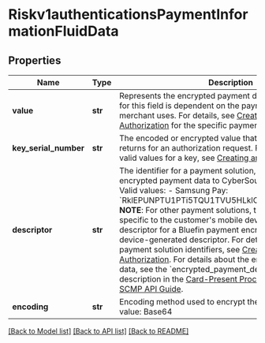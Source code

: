 # Riskv1authenticationsPaymentInformationFluidData

## Properties
Name | Type | Description | Notes
------------ | ------------- | ------------- | -------------
**value** | **str** | Represents the encrypted payment data BLOB. The entry for this field is dependent on the payment solution a merchant uses.  For details, see [Creating an Online Authorization](https://developer.cybersource.com/api/developer-guides/dita-payments/CreatingOnlineAuth.html) for the specific payment- solution entry.  | 
**key_serial_number** | **str** | The encoded or encrypted value that a payment solution returns for an authorization request. For details about the valid values for a key, see [Creating an Online Authorization](https://developer.cybersource.com/api/developer-guides/dita-payments/CreatingOnlineAuth.html)  | [optional] 
**descriptor** | **str** | The identifier for a payment solution, which is sending the encrypted payment data to CyberSource for decryption. Valid values: - Samsung Pay: &#x60;RklEPUNPTU1PTi5TQU1TVU5HLklOQVBQLlBBWU1FTlQ&#x3D;&#x60; **NOTE**: For other payment solutions, the value may be specific to the customer&#39;s mobile device. For example, the descriptor for a Bluefin payment encryption would be a device-generated descriptor.  For details about the list of payment solution identifiers, see [Creating an Online Authorization](https://developer.cybersource.com/api/developer-guides/dita-payments/CreatingOnlineAuth.html).  For details about the encrypted payment data, see the &#x60;encrypted_payment_descriptor&#x60; field description in the [Card-Present Processing Using the SCMP API Guide](https://apps.cybersource.com/library/documentation/dev_guides/Retail_SCMP_API/html/).  | [optional] 
**encoding** | **str** | Encoding method used to encrypt the payment data.  Valid value: Base64  | [optional] 

[[Back to Model list]](../README.md#documentation-for-models) [[Back to API list]](../README.md#documentation-for-api-endpoints) [[Back to README]](../README.md)


